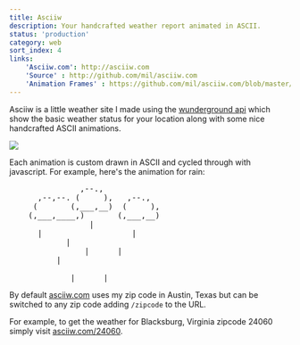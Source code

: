 ```yaml
---
title: Asciiw
description: Your handcrafted weather report animated in ASCII.
status: 'production'
category: web
sort_index: 4
links:
    'Asciiw.com': http://asciiw.com
    'Source' : http://github.com/mil/asciiw.com
    'Animation Frames' : https://github.com/mil/asciiw.com/blob/master/js/frames.js
---
```


Asciiw is a little weather site I made using the [wunderground api](http://www.wunderground.com/weather/api/) which show the basic weather status for your location along with some nice handcrafted ASCII animations. 


<div class='interface-demo'>


<div class='window-chrome'>
<div class='btns'>
<div class="btn a"></div>
<div class="btn b"></div>
<div class="btn c"></div>
</div>

<img src="/interfaces/Asciiw/screenshot.png"></div>
<span class='caption'></span>
</div>

Each animation is custom drawn in ASCII and cycled through with javascript. For example, here's the animation for rain:

<script src="/interfaces/Asciiw/site/js/frames.js"></script>
<pre class='ascii-frames'>
               ,--.,            
      ,--,--. (     ),   ,--.,  
     (       (,___,__)  (     ),
    (,___,____,)       (,___,__)
                 |              
      |                   |     
            |                   
                |      |        
          |                     
                                
             |      |           
</pre>

By default [asciiw.com]() uses my zip code in Austin, Texas but can be switched to any zip code adding `/zipcode` to the URL. 

For example, to get the weather for Blacksburg, Virginia zipcode 24060 simply visit [asciiw.com/24060](http://asciiw.com/24060).

